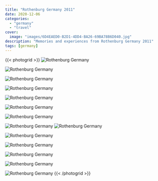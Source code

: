 ```yaml
---
title: "Rothenburg Germany 2011"
date: 2020-12-06
categories:
  - "germany"
  - "travel"
cover:
  image: "images/6D4EAED0-B2D1-4DD4-BA26-69BA78B6D040.jpg"
description: "Memories and experiences from Rothenburg Germany 2011"
tags: [germany]
---
```


{{< photogrid >}}
![Rothenburg Germany](images/6D4EAED0-B2D1-4DD4-BA26-69BA78B6D040.jpg)

![Rothenburg Germany](images/2E067FB9-2890-499F-A136-F9470C112F72.jpg)

![Rothenburg Germany](images/P1000639.jpg)

![Rothenburg Germany](images/P1000628.jpg)

![Rothenburg Germany](images/P1000643.jpg)

![Rothenburg Germany](images/P1000627.jpg)

![Rothenburg Germany](images/P1000605.jpg)

![Rothenburg Germany](images/P1000600.jpg)
![Rothenburg Germany](images/P1000598.jpg)

![Rothenburg Germany](images/P1000590.jpg)

![Rothenburg Germany](images/P1000589.jpg)

![Rothenburg Germany](images/P1000575.jpg)

![Rothenburg Germany](images/P1000569.jpg)

![Rothenburg Germany](images/206E0D89-9EFF-4CD5-B462-8B340733BC04.jpg)
{{< /photogrid >}}
